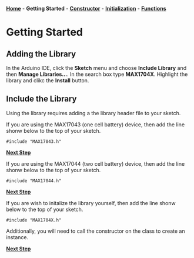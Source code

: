 [**Home**](https://porrey.github.io/max1704x) -
**Getting Started** -
[**Constructor**](https://porrey.github.io/max1704x/constructor) -
[**Initialization**](https://porrey.github.io/max1704x/initialization) -
[**Functions**](https://porrey.github.io/max1704x/functions)
# Getting Started
## Adding the Library
In the Arduino IDE, click the **Sketch** menu and choose **Include Library** and then **Manage Libraries...**. In the search box type **MAX1704X**. Highlight the library and clikc the **Install** button.
## Include the Library
Using the library requires adding a the library header file to your sketch.

If you are using the MAX17043 (one cell battery) device, then add the line shonw below to the top of your sketch.

`#include "MAX17043.h"`

[**Next Step**](https://porrey.github.io/max1704x/initialization)

If you are using the MAX17044 (two cell battery) device, then add the line shonw below to the top of your sketch.

`#include "MAX17044.h"`

[**Next Step**](https://porrey.github.io/max1704x/initialization)

If you are wish to initalize the library yourself, then add the line shonw below to the top of your sketch.

`#include "MAX1704X.h"`

Additionally, you will need to call the constructor on the class to create an instance.

[**Next Step**](https://porrey.github.io/max1704x/constructor)